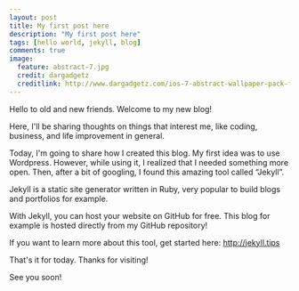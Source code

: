 ```yaml
---
layout: post
title: My first post here
description: "My first post here"
tags: [hello world, jekyll, blog]
comments: true
image:
  feature: abstract-7.jpg
  credit: dargadgetz
  creditlink: http://www.dargadgetz.com/ios-7-abstract-wallpaper-pack-for-iphone-5-and-ipod-touch-retina/
---
```


Hello to old and new friends. Welcome to my new blog!

Here, I'll be sharing thoughts on things that interest me, like coding, business, and life improvement in general.

Today, I'm going to share how I created this blog. My first idea was to use Wordpress. However, while using it, I realized that I needed something more open. Then, after a bit of googling, I found this amazing tool called “Jekyll”.

Jekyll is a static site generator written in Ruby, very popular to build blogs and portfolios for example.

With Jekyll, you can host your website on GitHub for free. This blog for example is hosted directly from my GitHub repository!

If you want to learn more about this tool, get started here: <http://jekyll.tips>

That's it for today. Thanks for visiting!

See you soon!




